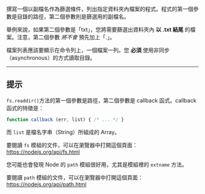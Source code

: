 撰寫一個以副檔名作為篩選條件，列出指定資料夾內檔案的程式。程式的第一個參數是目錄的路徑，第二個參數則是篩選用的副檔名。

舉例來說，如果第二個參數是「txt」，您將需要篩選出資料夾內 **以 .txt 結尾** 的檔案。注意，第二個參數 _將不會_ 預先加上「.」。

檔案列表應該要顯示在命令列上，一個檔案一列。您 **必須** 使用非同步（asynchronous）的方式讀取目錄。

----------------------------------------------------------------------
## 提示

`fs.readdir()`方法的第一個參數是路徑，第二個參數是 callback 函式。callback 函式的特徵是：

```js
function callback (err, list) { /* ... */ }
```

而 `list` 是檔名字串（String）所組成的 Array。

要閱讀 `fs` 模組的文件，可以在瀏覽器中打開這個頁面：
  https://nodejs.org/api/fs.html

您可能也會發現 Node 的 `path` 模組很好用，尤其是模組裡的 `extname` 方法。

要閱讀 `path` 模組的文件，可以在瀏覽器中打開這個頁面：
  https://nodejs.org/api/path.html
